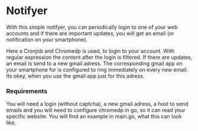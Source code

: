 # Notifyer

With this simple notifyer, you can periodically login to one of your web accounts and if there are important updates, you will get an email (or notification on your smartphone).

Here a Cronjob and Chromedp is used, to login to your account. With regular expression the content after the login is filtered. If there are updates, an email is send to a new gmail adress. The corresponding gmail app on your smartphone for is configured to ring immediately on every new email. Its okey, when you use the gmail app just for this adress.

### Requirements 

You will need a login (without captcha), a new gmail adress, a host to send emails and you will need to configure chromedp in go, so it can read your specific website. You will find an example in main.go, what this can look like.


